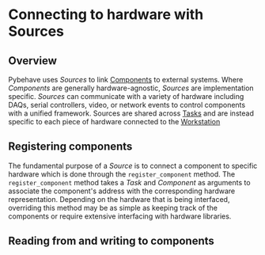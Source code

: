 # Connecting to hardware with Sources

## Overview

Pybehave uses *Sources* to link [Components]() to external systems. Where *Components* are generally hardware-agnostic, 
*Sources* are implementation specific. *Sources* can communicate with a variety of hardware including DAQs, serial controllers,
video, or network events to control components with a unified framework. Sources are shared across [Tasks]() and are instead
specific to each piece of hardware connected to the [Workstation]()

## Registering components

The fundamental purpose of a *Source* is to connect a component to specific hardware which is done through the `register_component`
method. The `register_component` method takes a *Task* and *Component* as arguments to associate the component's address
with the corresponding hardware representation. Depending on the hardware that is being interfaced, overriding this method
may be as simple as keeping track of the components or require extensive interfacing with hardware libraries. 

## Reading from and writing to components


